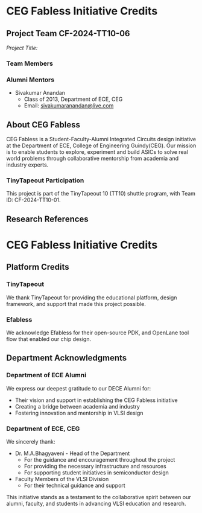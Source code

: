 # CEG Fabless Initiative Credits

## Project Team CF-2024-TT10-06
*Project Title:* 

### Team Members



### Alumni Mentors
- Sivakumar Anandan
  - Class of 2013, Department of ECE, CEG
  - Email: sivakumaranandan@live.com


## About CEG Fabless
CEG Fabless is a Student-Faculty-Alumni Integrated Circuits design initiative at the Department of ECE, College of Engineering Guindy(CEG). Our mission is to enable students to explore, experiment and build ASICs to solve real world problems through collaborative mentorship from academia and industry experts.

### TinyTapeout Participation
This project is part of the TinyTapeout 10 (TT10) shuttle program, with Team ID: CF-2024-TT10-01.

## Research References
 

# CEG Fabless Initiative Credits
## Platform Credits

### TinyTapeout
We thank TinyTapeout for providing the educational platform, design framework, and support that made this project possible.

### Efabless
We acknowledge Efabless for their open-source PDK, and OpenLane tool flow that enabled our chip design.

## Department Acknowledgments

### Department of ECE Alumni
We express our deepest gratitude to our DECE Alumni for:
- Their vision and support in establishing the CEG Fabless initiative
- Creating a bridge between academia and industry
- Fostering innovation and mentorship in VLSI design

### Department of ECE, CEG
We sincerely thank:
- Dr. M.A.Bhagyaveni - Head of the Department
  - For the guidance and encouragement throughout the project
  - For providing the necessary infrastructure and resources
  - For supporting student initiatives in semiconductor design
- Faculty Members of the VLSI Division
  - For their technical guidance and support

This initiative stands as a testament to the collaborative spirit between our alumni, faculty, and students in advancing VLSI education and research.
